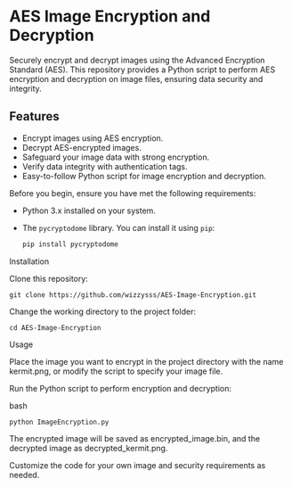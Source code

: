 # AES Image Encryption and Decryption
Securely encrypt and decrypt images using the Advanced Encryption Standard (AES). This repository provides a Python script to perform AES encryption and decryption on image files, ensuring data security and integrity.

## Features

- Encrypt images using AES encryption.
- Decrypt AES-encrypted images.
- Safeguard your image data with strong encryption.
- Verify data integrity with authentication tags.
- Easy-to-follow Python script for image encryption and decryption.


Before you begin, ensure you have met the following requirements:

- Python 3.x installed on your system.
- The `pycryptodome` library. You can install it using `pip`:

  ```bash
  pip install pycryptodome

Installation

Clone this repository:

    git clone https://github.com/wizzysss/AES-Image-Encryption.git

Change the working directory to the project folder:

    cd AES-Image-Encryption

Usage

Place the image you want to encrypt in the project directory with the name kermit.png, or modify the script to specify your image file.

Run the Python script to perform encryption and decryption:

bash

    python ImageEncryption.py
      
The encrypted image will be saved as encrypted_image.bin, and the decrypted image as decrypted_kermit.png.

Customize the code for your own image and security requirements as needed.
